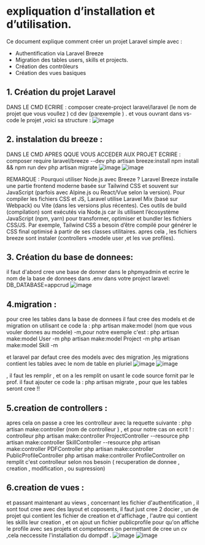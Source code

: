 # expliquation d’installation et d’utilisation.

Ce document explique comment créer un projet Laravel simple avec :
- Authentification via Laravel Breeze
- Migration des tables users, skills et projects.
- Création des contrôleurs
- Création des vues basiques

## 1. Création du projet Laravel
 DANS LE CMD ECRIRE :
composer create-project laravel/laravel (le nom de projet que vous voullez )
cd dev (parexemple ) .
et vous ouvrant dans vs-code le projet ,voici sa structure :
![image](https://github.com/user-attachments/assets/1a962687-7d71-4f66-8745-33e1df38ca6d)

## 2. instalation du breeze :
DANS LE CMD APRES QQUE VOUS ACCEDER AUX PROJET ECRIRE :
composer require laravel/breeze --dev
php artisan breeze:install
npm install && npm run dev
php artisan migrate
![image](https://github.com/user-attachments/assets/69c69c65-b715-47bf-998e-3695d2cda6de)
![image](https://github.com/user-attachments/assets/709af7c3-fb88-46c9-af86-e9e2feef5a63)

REMARQUE : 
Pourquoi utiliser Node.js avec Breeze ?
Laravel Breeze installe une partie frontend moderne basée sur Tailwind CSS et 
souvent sur JavaScript (parfois avec Alpine.js ou React/Vue selon la version).
Pour compiler les fichiers CSS et JS, Laravel utilise Laravel Mix (basé sur Webpack) 
ou Vite (dans les versions plus récentes).
Ces outils de build (compilation) sont exécutés via Node.js car ils utilisent l’écosystème
JavaScript (npm, yarn) pour transformer, optimiser et bundler les fichiers CSS/JS.
Par exemple, Tailwind CSS a besoin d’être compilé pour générer le CSS final optimisé à partir de ses classes utilitaires.
apres cela , les fichiers breeze sont instaler (controllers +modele user ,et les vue profiles).

## 3. Création du base de donnees:
il faut d'abord cree une base de donner dans le phpmyadmin et ecrire le nom de la base de donnees
dans .env dans votre project laravel: 
DB_DATABASE=appcrud
![image](https://github.com/user-attachments/assets/3e79c42a-48db-451f-b3fa-36442869aa6d)


## 4.migration :
pour cree les tables dans la base de donnees il faut cree des models et de migration on utilisant ce code la :
php artisan make:model (nom que vous vouler donnes au modele) -m,pour notre exemple c'est :
php artisan make:model User -m
php artisan make:model Project -m
php artisan make:model Skill -m

et laravel par defaut cree des models avec des migration ,les migrations contient les tables avec le nom de table en pluriel 
![image](https://github.com/user-attachments/assets/48c0c6ec-d0d2-45fe-a885-a85baa3e09fc)
![image](https://github.com/user-attachments/assets/34949ecf-198c-427b-8b3e-4b6976383b09)


, il faut les remplir , et on a les remplit on usant le code source fornit par le prof. 
il faut ajouter ce code la : php artisan migrate , pour que les tables seront cree !! 


## 5.creation de controllers  :
apres cela on passe a cree les controlleur avec la requette suivante :
php artisan make:controller (nom de controlleur ) , et pour notre cas on ecrit ! :
controlleur  php artisan make:controller ProjectController --resource
php artisan make:controller SkillController --resource
php artisan make:controller PDFController
php artisan make:controller PublicProfileController
php artisan make:controller ProfileController 
on remplit c'est controlleur selon nos besoin ( recuperation de donnee , creation , modification , ou supression) 

## 6.creation de vues  :
et passant maintenant au views , concernant les fichier d'authentification , il sont tout cree avec des layout et coposents,
il faut just cree 2 docier , un de projet qui contient les fichier de creation et d'affichage , l'autre qui contient les skills
leur creation , et on ajout un fichier publicprofile pour qu'on affiche le profile avec ses projets et competences on
permettant de cree un cv ,cela neccessite l'installation du dompdf .
![image](https://github.com/user-attachments/assets/c725722c-e714-4741-b045-058a4137ae94)
![image](https://github.com/user-attachments/assets/36bee9e3-9860-4d5f-98ed-34bf275eb022)

